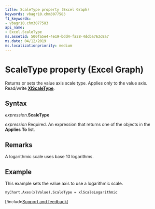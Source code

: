 ```yaml
---
title: ScaleType property (Excel Graph)
keywords: vbagr10.chm3077583
f1_keywords:
- vbagr10.chm3077583
api_name:
- Excel.ScaleType
ms.assetid: 500fa5e4-4e19-bdd4-fa28-4dcba763c8a7
ms.date: 04/12/2019
ms.localizationpriority: medium
---
```



# ScaleType property (Excel Graph)

Returns or sets the value axis scale type. Applies only to the value axis. Read/write **[XlScaleType](excel.xlscaletype.md)**.

## Syntax

_expression_.**ScaleType**

_expression_ Required. An expression that returns one of the objects in the **Applies To** list.


## Remarks

A logarithmic scale uses base 10 logarithms.


## Example

This example sets the value axis to use a logarithmic scale.

```vb
myChart.Axes(xlValue).ScaleType = xlScaleLogarithmic
```

[!include[Support and feedback](~/includes/feedback-boilerplate.md)]